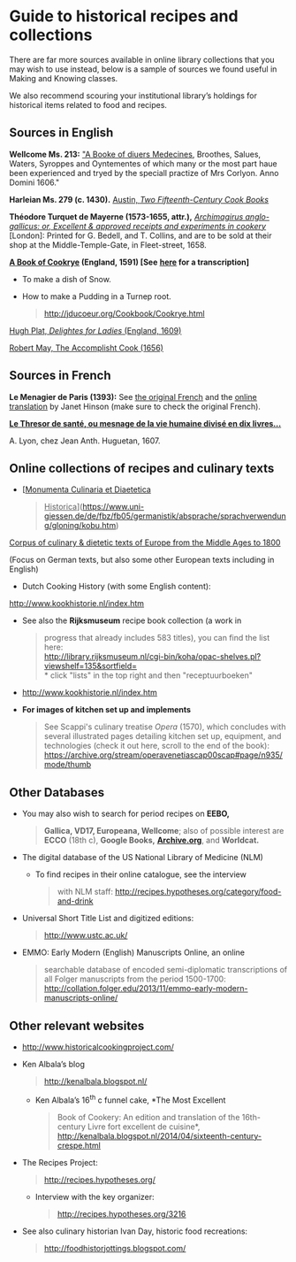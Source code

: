 #  Guide to historical recipes and collections

There are far more sources available in online library collections that
you may wish to use instead, below is a sample of sources we found
useful in Making and Knowing classes.

We also recommend scouring your institutional library’s holdings for
historical items related to food and recipes.

## Sources in English

**Wellcome Ms. 213:** [<u>"A Booke of diuers
Medecines</u>](https://wellcomecollection.org/works/u3w8qbrt/items?canvas=30),
Broothes, Salues, Waters, Syroppes and Oyntementes of which many or the
most part haue been experienced and tryed by the speciall practize of
Mrs Corlyon. Anno Domini 1606."

**Harleian Ms. 279 (c. 1430).** [<u>Austin,</u> *<u>Two
Fifteenth-Century Cook
Books</u>*](https://archive.org/stream/twofifteenthcent00austuoft#page/n7/mode/2up)

**Théodore Turquet de Mayerne (1573-1655, attr.),** [*<u>Archimagirus
anglo-gallicus: or, Excellent & approved receipts and experiments in
cookery</u>*](https://www.google.com/books/edition/Archimagirus_Anglo_Gallicus_or_excellent/EI9mAAAAcAAJ?hl=en&gbpv=1&dq=mayerne%20archimagirus&pg=PP7&printsec=frontcover)
\[London\]: Printed for G. Bedell, and T. Collins, and are to be sold at
their shop at the Middle-Temple-Gate, in Fleet-street, 1658.

**[<u>A Book of Cookrye</u>](http://digital.library.leeds.ac.uk/6320/)
(England, 1591) \[See**
**[<u>here</u>](http://jducoeur.org/Cookbook/Cookrye.html) for a
transcription\]**

-   To make a dish of Snow.

-   How to make a Pudding in a Turnep root.
    > [<u>http://jducoeur.org/Cookbook/Cookrye.html</u>](http://jducoeur.org/Cookbook/Cookrye.html)

[<u>Hugh Plat,</u> *<u>Delightes for Ladies</u>* <u>(England,
1609)</u>](https://www.google.com/books/edition/Delightes_for_Ladies_to_adorne_their_Per/wFNpAAAAcAAJ?hl=en&gbpv=1&dq=hugh%20plat%20delightes%20for%20ladies&pg=PA1&printsec=frontcover)

[<u>Robert May, The Accomplisht Cook
(1656)</u>](https://www.google.com/books/edition/The_Accomplisht_Cook_Or_The_Art_and_Myst/7dhopy-AJ98C?hl=en&gbpv=1&dq=may%20the%20accomplisht%20cook&pg=PP7&printsec=frontcover)

## Sources in French

**Le Menagier de Paris (1393):** See [<u>the original
French</u>](https://archive.org/details/lemnagierdepari03renagoog) and
the [<u>online
translation</u>](http://www.daviddfriedman.com/Medieval/Cookbooks/Menagier/Menagier.html#BEVERAGES%20FOR%20INVALIDS)
by Janet Hinson (make sure to check the original French).

[**<u>Le Thresor de santé, ou mesnage de la vie humaine divisé en dix
livres…</u>**](http://www.biusante.parisdescartes.fr/histoire/medica/resultats/index.php?cote=39201&do=chapitre)

A. Lyon, chez Jean Anth. Huguetan, 1607.

## Online collections of recipes and culinary texts

-   [<u>Monumenta Culinaria et Diaetetica
    > Historica</u>](https://www.uni-giessen.de/de/fbz/fb05/germanistik/absprache/sprachverwendung/gloning/kobu.htm)

[<u>Corpus of culinary & dietetic texts of Europe from the Middle Ages
to
1800</u>](https://www.uni-giessen.de/de/fbz/fb05/germanistik/absprache/sprachverwendung/gloning/kobu.htm)

(Focus on German texts, but also some other European texts including in
English)

-   Dutch Cooking History (with some English content):

[<u>http://www.kookhistorie.nl/index.htm</u>](http://www.kookhistorie.nl/index.htm)

-   See also the **Rijksmuseum** recipe book collection (a work in
    > progress that already includes 583 titles), you can find the list
    > here:  
    > [<u>http://library.rijksmuseum.nl/cgi-bin/koha/opac-shelves.pl?viewshelf=135&sortfield=</u>](http://library.rijksmuseum.nl/cgi-bin/koha/opac-shelves.pl?viewshelf=135&sortfield=)   
    > \* click "lists" in the top right and then "receptuurboeken"

-   [<u>http://www.kookhistorie.nl/index.htm</u>](http://www.kookhistorie.nl/index.htm)

-   **For images of kitchen set up and implements**  
    > See Scappi's culinary treatise *Opera* (1570), which concludes
    > with several illustrated pages detailing kitchen set up,
    > equipment, and technologies (check it out here, scroll to the end
    > of the book):
    > [<u>https://archive.org/stream/operavenetiascap00scap#page/n935/mode/thumb</u>](https://archive.org/stream/operavenetiascap00scap#page/n935/mode/thumb)

## Other Databases

-   You may also wish to search for period recipes on **EEBO,**
    > **Gallica, VD17, Europeana, Wellcome**; also of possible interest
    > are **ECCO** (18th c), **Google
    > Books,** [**<u>Archive.org</u>**](http://archive.org), and
    > **Worldcat.**

-   The digital database of the US National Library of Medicine (NLM)

    -   To find recipes in their online catalogue, see the interview
        > with NLM staff:
        > [<u>http://recipes.hypotheses.org/category/food-and-drink</u>](http://recipes.hypotheses.org/category/food-and-drink)

-   Universal Short Title List and digitized editions:
    > [<u>http://www.ustc.ac.uk/</u>](http://www.ustc.ac.uk/)

-   EMMO: Early Modern (English) Manuscripts Online, an online
    > searchable database of encoded semi-diplomatic transcriptions of
    > all Folger manuscripts from the period 1500-1700:
    > [<u>http://collation.folger.edu/2013/11/emmo-early-modern-manuscripts-online/</u>](http://collation.folger.edu/2013/11/emmo-early-modern-manuscripts-online/)

## Other relevant websites

-   [<u>http://www.historicalcookingproject.com/</u>](http://www.historicalcookingproject.com/)

-   Ken Albala’s blog
    > [<u>http://kenalbala.blogspot.nl/</u>](http://kenalbala.blogspot.nl/)

    -   Ken Albala’s 16<sup>th</sup> c funnel cake, *The Most Excellent
        > Book of Cookery: An edition and translation of the
        > 16th-century Livre fort excellent de cuisine*,
        > [<u>http://kenalbala.blogspot.nl/2014/04/sixteenth-century-crespe.html</u>](http://kenalbala.blogspot.nl/2014/04/sixteenth-century-crespe.html)

-   The Recipes Project:
    > [<u>http://recipes.hypotheses.org/</u>](http://recipes.hypotheses.org/category/teaching)

    -   Interview with the key organizer:
        > [<u>http://recipes.hypotheses.org/3216</u>](http://recipes.hypotheses.org/3216)

-   See also culinary historian Ivan Day, historic food recreations:
    > [<u>http://foodhistorjottings.blogspot.com/</u>](http://www.historicfood.com/portal.htm)
